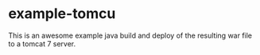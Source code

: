 # example-tomcu

This is an awesome example java build and deploy of the resulting
war file to a tomcat 7 server.

